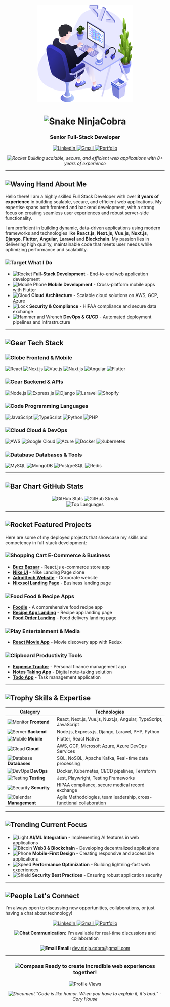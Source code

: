 <div align="center">
  <img src="https://github.com/ninjacobra/ninjacobra/blob/main/images/illustration.png" width="300" alt="NinjaCobra Illustration"/>
  
  # <img src="https://api.iconify.design/line-md:snake-twotone.svg?width=35&height=35" alt="Snake" /> NinjaCobra
  ### Senior Full-Stack Developer
  
  <a href="https://linkedin.com/in/ninjacobra">
    <img src="https://img.shields.io/badge/LinkedIn-0077B5?style=for-the-badge&logo=linkedin&logoColor=white" alt="LinkedIn"/>
  </a>
  <a href="mailto:dev.ninja.cobra@gmail.com">
    <img src="https://img.shields.io/badge/Gmail-D14836?style=for-the-badge&logo=gmail&logoColor=white" alt="Gmail"/>
  </a>
  <a href="https://ninjacobra.dev">
    <img src="https://img.shields.io/badge/Portfolio-FF5722?style=for-the-badge&logo=todoist&logoColor=white" alt="Portfolio"/>
  </a>
  
  *<img src="https://api.iconify.design/line-md:rocket-loop.svg?width=20&height=20" alt="Rocket" /> Building scalable, secure, and efficient web applications with 8+ years of experience*
</div>

---

## <img src="https://api.iconify.design/line-md:hand-wave.svg?width=35&height=35" alt="Waving Hand" /> About Me

Hello there! I am a highly skilled Full Stack Developer with over **8 years of experience** in building scalable, secure, and efficient web applications. My expertise spans both frontend and backend development, with a strong focus on creating seamless user experiences and robust server-side functionality.

I am proficient in building dynamic, data-driven applications using modern frameworks and technologies like **React.js**, **Next.js**, **Vue.js**, **Nuxt.js**, **Django**, **Flutter**, **Angular**, **Laravel** and **Blockchain**. My passion lies in delivering high quality, maintainable code that meets user needs while optimizing performance and scalability.

### <img src="https://api.iconify.design/line-md:target.svg?width=25&height=25" alt="Target" /> What I Do
- <img src="https://api.iconify.design/line-md:rocket-twotone.svg?width=20&height=20" alt="Rocket" /> **Full-Stack Development** - End-to-end web application development
- <img src="https://api.iconify.design/line-md:cellphone-arrow.svg?width=20&height=20" alt="Mobile Phone" /> **Mobile Development** - Cross-platform mobile apps with Flutter
- <img src="https://api.iconify.design/line-md:cloud-twotone.svg?width=20&height=20" alt="Cloud" /> **Cloud Architecture** - Scalable cloud solutions on AWS, GCP, Azure
- <img src="https://api.iconify.design/line-md:shield-twotone.svg?width=20&height=20" alt="Lock" /> **Security & Compliance** - HIPAA compliance and secure data exchange
- <img src="https://api.iconify.design/line-md:construction-twotone.svg?width=20&height=20" alt="Hammer and Wrench" /> **DevOps & CI/CD** - Automated deployment pipelines and infrastructure

---

## <img src="https://api.iconify.design/line-md:cog-loop.svg?width=35&height=35" alt="Gear" /> Tech Stack

### <img src="https://api.iconify.design/line-md:earth-twotone.svg?width=25&height=25" alt="Globe" /> **Frontend & Mobile**
![React](https://img.shields.io/badge/React-20232A?style=for-the-badge&logo=react&logoColor=61DAFB)
![Next.js](https://img.shields.io/badge/Next.js-000000?style=for-the-badge&logo=next.js&logoColor=white)
![Vue.js](https://img.shields.io/badge/Vue.js-35495E?style=for-the-badge&logo=vue.js&logoColor=4FC08D)
![Nuxt.js](https://img.shields.io/badge/Nuxt.js-00C58E?style=for-the-badge&logo=nuxt.js&logoColor=white)
![Angular](https://img.shields.io/badge/Angular-DD0031?style=for-the-badge&logo=angular&logoColor=white)
![Flutter](https://img.shields.io/badge/Flutter-02569B?style=for-the-badge&logo=flutter&logoColor=white)

### <img src="https://api.iconify.design/line-md:settings-twotone.svg?width=25&height=25" alt="Gear" /> **Backend & APIs**
![Node.js](https://img.shields.io/badge/Node.js-43853D?style=for-the-badge&logo=node.js&logoColor=white)
![Express.js](https://img.shields.io/badge/Express.js-404D59?style=for-the-badge&logo=express&logoColor=white)
![Django](https://img.shields.io/badge/Django-092E20?style=for-the-badge&logo=django&logoColor=white)
![Laravel](https://img.shields.io/badge/Laravel-FF2D20?style=for-the-badge&logo=laravel&logoColor=white)
![Shopify](https://img.shields.io/badge/Shopify-95BF47?style=for-the-badge&logo=shopify&logoColor=white)

### <img src="https://api.iconify.design/line-md:code.svg?width=25&height=25" alt="Code" /> **Programming Languages**
![JavaScript](https://img.shields.io/badge/JavaScript-F7DF1E?style=for-the-badge&logo=javascript&logoColor=black)
![TypeScript](https://img.shields.io/badge/TypeScript-007ACC?style=for-the-badge&logo=typescript&logoColor=white)
![Python](https://img.shields.io/badge/Python-3776AB?style=for-the-badge&logo=python&logoColor=white)
![PHP](https://img.shields.io/badge/PHP-777BB4?style=for-the-badge&logo=php&logoColor=white)

### <img src="https://api.iconify.design/line-md:cloud-up-twotone.svg?width=25&height=25" alt="Cloud" /> **Cloud & DevOps**
![AWS](https://img.shields.io/badge/AWS-232F3E?style=for-the-badge&logo=amazon-aws&logoColor=white)
![Google Cloud](https://img.shields.io/badge/Google_Cloud-4285F4?style=for-the-badge&logo=google-cloud&logoColor=white)
![Azure](https://img.shields.io/badge/Microsoft_Azure-0089D6?style=for-the-badge&logo=microsoft-azure&logoColor=white)
![Docker](https://img.shields.io/badge/Docker-2496ED?style=for-the-badge&logo=docker&logoColor=white)
![Kubernetes](https://img.shields.io/badge/Kubernetes-326CE5?style=for-the-badge&logo=kubernetes&logoColor=white)

### <img src="https://api.iconify.design/line-md:database-twotone.svg?width=25&height=25" alt="Database" /> **Databases & Tools**
![MySQL](https://img.shields.io/badge/MySQL-4479A1?style=for-the-badge&logo=mysql&logoColor=white)
![MongoDB](https://img.shields.io/badge/MongoDB-4EA94B?style=for-the-badge&logo=mongodb&logoColor=white)
![PostgreSQL](https://img.shields.io/badge/PostgreSQL-316192?style=for-the-badge&logo=postgresql&logoColor=white)
![Redis](https://img.shields.io/badge/Redis-DC382D?style=for-the-badge&logo=redis&logoColor=white)

---

## <img src="https://api.iconify.design/line-md:graph-up.svg?width=35&height=35" alt="Bar Chart" /> GitHub Stats

<div align="center">
  <img src="https://github-readme-stats.vercel.app/api?username=ninjacobra&show_icons=true&theme=radical" alt="GitHub Stats" />
  <img src="https://github-readme-streak-stats.herokuapp.com/?user=ninjacobra&theme=radical" alt="GitHub Streak" />
</div>

<div align="center">
  <img src="https://github-readme-stats.vercel.app/api/top-langs/?username=ninjacobra&layout=compact&theme=radical" alt="Top Languages" />
</div>

---

## <img src="https://api.iconify.design/line-md:rocket-twotone-alt.svg?width=35&height=35" alt="Rocket" /> Featured Projects

Here are some of my deployed projects that showcase my skills and competency in full-stack development:

### <img src="https://api.iconify.design/line-md:buy-me-a-coffee-twotone.svg?width=25&height=25" alt="Shopping Cart" /> **E-Commerce & Business**
- **[Buzz Bazaar](https://buzz-bazaar.netlify.app)** - React.js e-commerce store app
- **[Nike UI](https://nike-ui-648.netlify.app/)** - Nike Landing Page clone
- **[Adroittech Website](https://mjunaid648.github.io/adroittech-homepage/index.html)** - Corporate website
- **[Nixxsol Landing Page](https://nixxsol.netlify.app/)** - Business landing page

### <img src="https://api.iconify.design/line-md:beer-twotone-loop.svg?width=25&height=25" alt="Food" /> **Food & Recipe Apps**
- **[Foodie](https://foodie648.netlify.app/)** - A comprehensive food recipe app
- **[Recipe App Landing](https://juni-recipes.netlify.app/)** - Recipe app landing page
- **[Food Order Landing](https://junaid-food-order-app.netlify.app/)** - Food delivery landing page

### <img src="https://api.iconify.design/line-md:play-twotone.svg?width=25&height=25" alt="Play" /> **Entertainment & Media**
- **[React Movie App](https://redux-movie-app-by-junaid.netlify.app/)** - Movie discovery app with Redux

### <img src="https://api.iconify.design/line-md:clipboard-list-twotone.svg?width=25&height=25" alt="Clipboard" /> **Productivity Tools**
- **[Expense Tracker](https://expense-tracker648.netlify.app/)** - Personal finance management app
- **[Notes Taking App](https://mj-notes.netlify.app/)** - Digital note-taking solution
- **[Todo App](https://junaids-todo-list.netlify.app/)** - Task management application

---

## <img src="https://api.iconify.design/line-md:trophy-twotone.svg?width=35&height=35" alt="Trophy" /> Skills & Expertise

| Category | Technologies |
|----------|-------------|
| <img src="https://api.iconify.design/line-md:monitor-twotone.svg?width=20&height=20" alt="Monitor" /> **Frontend** | React, Next.js, Vue.js, Nuxt.js, Angular, TypeScript, JavaScript |
| <img src="https://api.iconify.design/line-md:server-twotone.svg?width=20&height=20" alt="Server" /> **Backend** | Node.js, Express.js, Django, Laravel, PHP, Python |
| <img src="https://api.iconify.design/line-md:smartphone-twotone.svg?width=20&height=20" alt="Mobile" /> **Mobile** | Flutter, React Native |
| <img src="https://api.iconify.design/line-md:cloud-braces-loop.svg?width=20&height=20" alt="Cloud" /> **Cloud** | AWS, GCP, Microsoft Azure, Azure DevOps Services |
| <img src="https://api.iconify.design/line-md:document-list-twotone.svg?width=20&height=20" alt="Database" /> **Databases** | SQL, NoSQL, Apache Kafka, Real-time data processing |
| <img src="https://api.iconify.design/line-md:cog-twotone-loop.svg?width=20&height=20" alt="DevOps" /> **DevOps** | Docker, Kubernetes, CI/CD pipelines, Terraform |
| <img src="https://api.iconify.design/line-md:check-list-3-twotone.svg?width=20&height=20" alt="Testing" /> **Testing** | Jest, Playwright, Testing Frameworks |
| <img src="https://api.iconify.design/line-md:lock-twotone.svg?width=20&height=20" alt="Security" /> **Security** | HIPAA compliance, secure medical record exchange |
| <img src="https://api.iconify.design/line-md:calendar-out.svg?width=20&height=20" alt="Calendar" /> **Management** | Agile Methodologies, team leadership, cross-functional collaboration |

---

## <img src="https://api.iconify.design/line-md:trending-up-twotone.svg?width=35&height=35" alt="Trending" /> Current Focus

- <img src="https://api.iconify.design/line-md:light-bright-loop.svg?width=20&height=20" alt="Light" /> **AI/ML Integration** - Implementing AI features in web applications
- <img src="https://api.iconify.design/line-md:bitcoin-twotone-alt.svg?width=20&height=20" alt="Bitcoin" /> **Web3 & Blockchain** - Developing decentralized applications
- <img src="https://api.iconify.design/line-md:phone-twotone.svg?width=20&height=20" alt="Phone" /> **Mobile-First Design** - Creating responsive and accessible applications
- <img src="https://api.iconify.design/line-md:speedometer-loop.svg?width=20&height=20" alt="Speed" /> **Performance Optimization** - Building lightning-fast web experiences
- <img src="https://api.iconify.design/line-md:shield-check-twotone.svg?width=20&height=20" alt="Shield" /> **Security Best Practices** - Ensuring robust application security

---

## <img src="https://api.iconify.design/line-md:people-group-twotone.svg?width=35&height=35" alt="People" /> Let's Connect

I'm always open to discussing new opportunities, collaborations, or just having a chat about technology!

<div align="center">
  
  <a href="https://linkedin.com/in/ninjacobra">
    <img src="https://img.shields.io/badge/LinkedIn-0077B5?style=for-the-badge&logo=linkedin&logoColor=white" alt="LinkedIn"/>
  </a>
  <a href="mailto:dev.ninja.cobra@gmail.com">
    <img src="https://img.shields.io/badge/Gmail-D14836?style=for-the-badge&logo=gmail&logoColor=white" alt="Gmail"/>
  </a>
  <a href="https://ninjacobra.dev">
    <img src="https://img.shields.io/badge/Portfolio-FF5722?style=for-the-badge&logo=todoist&logoColor=white" alt="Portfolio"/>
  </a>
  
  **<img src="https://api.iconify.design/line-md:chat-bubble-twotone.svg?width=20&height=20" alt="Chat" /> Communication:** I'm available for real-time discussions and collaboration
  
  **<img src="https://api.iconify.design/line-md:email-twotone.svg?width=20&height=20" alt="Email" /> Email:** dev.ninja.cobra@gmail.com
</div>

---

<div align="center">
  
  ### <img src="https://api.iconify.design/line-md:compass-twotone-loop.svg?width=30&height=30" alt="Compass" /> Ready to create incredible web experiences together!
  
  ![Profile Views](https://komarev.com/ghpvc/?username=ninjacobra&color=brightgreen)
  
  *<img src="https://api.iconify.design/line-md:document-twotone.svg?width=20&height=20" alt="Document" /> "Code is like humor. When you have to explain it, it's bad." - Cory House*
  
</div>
